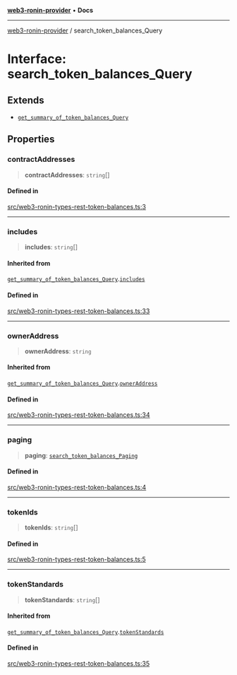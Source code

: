 [**web3-ronin-provider**](../README.md) • **Docs**

***

[web3-ronin-provider](../globals.md) / search\_token\_balances\_Query

# Interface: search\_token\_balances\_Query

## Extends

- [`get_summary_of_token_balances_Query`](get_summary_of_token_balances_Query.md)

## Properties

### contractAddresses

> **contractAddresses**: `string`[]

#### Defined in

[src/web3-ronin-types-rest-token-balances.ts:3](https://github.com/chuacw/web3-ronin-provider/blob/e9318161fb5ce839bfa5a7cd824e9be03b129c7e/src/web3-ronin-types-rest-token-balances.ts#L3)

***

### includes

> **includes**: `string`[]

#### Inherited from

[`get_summary_of_token_balances_Query`](get_summary_of_token_balances_Query.md).[`includes`](get_summary_of_token_balances_Query.md#includes)

#### Defined in

[src/web3-ronin-types-rest-token-balances.ts:33](https://github.com/chuacw/web3-ronin-provider/blob/e9318161fb5ce839bfa5a7cd824e9be03b129c7e/src/web3-ronin-types-rest-token-balances.ts#L33)

***

### ownerAddress

> **ownerAddress**: `string`

#### Inherited from

[`get_summary_of_token_balances_Query`](get_summary_of_token_balances_Query.md).[`ownerAddress`](get_summary_of_token_balances_Query.md#owneraddress)

#### Defined in

[src/web3-ronin-types-rest-token-balances.ts:34](https://github.com/chuacw/web3-ronin-provider/blob/e9318161fb5ce839bfa5a7cd824e9be03b129c7e/src/web3-ronin-types-rest-token-balances.ts#L34)

***

### paging

> **paging**: [`search_token_balances_Paging`](search_token_balances_Paging.md)

#### Defined in

[src/web3-ronin-types-rest-token-balances.ts:4](https://github.com/chuacw/web3-ronin-provider/blob/e9318161fb5ce839bfa5a7cd824e9be03b129c7e/src/web3-ronin-types-rest-token-balances.ts#L4)

***

### tokenIds

> **tokenIds**: `string`[]

#### Defined in

[src/web3-ronin-types-rest-token-balances.ts:5](https://github.com/chuacw/web3-ronin-provider/blob/e9318161fb5ce839bfa5a7cd824e9be03b129c7e/src/web3-ronin-types-rest-token-balances.ts#L5)

***

### tokenStandards

> **tokenStandards**: `string`[]

#### Inherited from

[`get_summary_of_token_balances_Query`](get_summary_of_token_balances_Query.md).[`tokenStandards`](get_summary_of_token_balances_Query.md#tokenstandards)

#### Defined in

[src/web3-ronin-types-rest-token-balances.ts:35](https://github.com/chuacw/web3-ronin-provider/blob/e9318161fb5ce839bfa5a7cd824e9be03b129c7e/src/web3-ronin-types-rest-token-balances.ts#L35)

